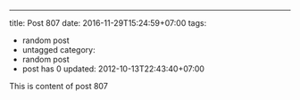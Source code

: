 ---
title: Post 807
date: 2016-11-29T15:24:59+07:00
tags:
  - random post
  - untagged
category:
  - random post
  - post has 0
updated: 2012-10-13T22:43:40+07:00

This is content of post 807